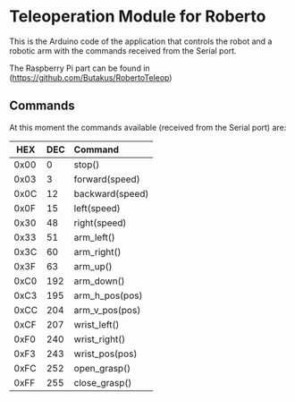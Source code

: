 # Teleoperation Module for Roberto
This is the Arduino code of the application that controls the robot and a robotic arm with the commands received from the Serial port.

The Raspberry Pi part can be found in (https://github.com/Butakus/RobertoTeleop)


## Commands
At this moment the commands available (received from the Serial port) are:

| HEX | DEC | Command |
|-----|-----|:---------|
|0x00 | 0 | stop() |
|0x03 | 3 | forward(speed) |
|0x0C | 12 | backward(speed) |
|0x0F | 15 | left(speed) |
|0x30 | 48 | right(speed) |
|0x33 | 51 | arm_left() |
|0x3C | 60 | arm_right() |
|0x3F | 63 | arm_up() |
|0xC0 | 192 | arm_down() |
|0xC3 | 195 | arm_h_pos(pos) |
|0xCC | 204 | arm_v_pos(pos) |
|0xCF | 207 | wrist_left() |
|0xF0 | 240 | wrist_right() |
|0xF3 | 243 | wrist_pos(pos) |
|0xFC | 252 | open_grasp() |
|0xFF | 255 | close_grasp() |
